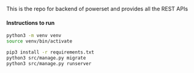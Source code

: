 This is the repo for backend of powerset and provides all the REST APIs
#### Instructions to run
```bash
python3 -m venv venv
source venv/bin/activate

pip3 install -r requirements.txt
python3 src/manage.py migrate
python3 src/manage.py runserver
```